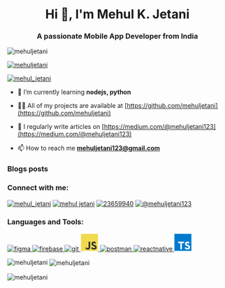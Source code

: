 <h1 align="center">Hi 👋, I'm Mehul K. Jetani</h1>
<h3 align="center">A passionate Mobile App Developer from India</h3>

<p align="left"> <img src="https://komarev.com/ghpvc/?username=mehuljetani&label=Profile%20views&color=0e75b6&style=flat" alt="mehuljetani" /> </p>

<p align="left"> <a href="https://github.com/ryo-ma/github-profile-trophy"><img src="https://github-profile-trophy.vercel.app/?username=mehuljetani" alt="mehuljetani" /></a> </p>

<p align="left"> <a href="https://twitter.com/mehul_jetani" target="blank"><img src="https://img.shields.io/twitter/follow/mehul_jetani?logo=twitter&style=for-the-badge" alt="mehul_jetani" /></a> </p>

- 🌱 I’m currently learning **nodejs, python**

- 👨‍💻 All of my projects are available at [https://github.com/mehuljetani](https://github.com/mehuljetani)

- 📝 I regularly write articles on [https://medium.com/@mehuljetani123](https://medium.com/@mehuljetani123)

- 📫 How to reach me **mehuljetani123@gmail.com**

### Blogs posts
<!-- BLOG-POST-LIST:START -->
<!-- BLOG-POST-LIST:END -->

<h3 align="left">Connect with me:</h3>
<p align="left">
<a href="https://twitter.com/mehul_jetani" target="blank"><img align="center" src="https://raw.githubusercontent.com/rahuldkjain/github-profile-readme-generator/master/src/images/icons/Social/twitter.svg" alt="mehul_jetani" height="30" width="40" /></a>
<a href="https://linkedin.com/in/mehul jetani" target="blank"><img align="center" src="https://raw.githubusercontent.com/rahuldkjain/github-profile-readme-generator/master/src/images/icons/Social/linked-in-alt.svg" alt="mehul jetani" height="30" width="40" /></a>
<a href="https://stackoverflow.com/users/23659940" target="blank"><img align="center" src="https://raw.githubusercontent.com/rahuldkjain/github-profile-readme-generator/master/src/images/icons/Social/stack-overflow.svg" alt="23659940" height="30" width="40" /></a>
<a href="https://medium.com/@mehuljetani123" target="blank"><img align="center" src="https://raw.githubusercontent.com/rahuldkjain/github-profile-readme-generator/master/src/images/icons/Social/medium.svg" alt="@mehuljetani123" height="30" width="40" /></a>
</p>

<h3 align="left">Languages and Tools:</h3>
<p align="left">
  <a href="https://www.figma.com/" target="_blank" rel="noreferrer">
    <img
      src="https://www.vectorlogo.zone/logos/figma/figma-icon.svg"
      alt="figma"
      width="40"
      height="40"
    />
  </a>
  <a href="https://firebase.google.com/" target="_blank" rel="noreferrer">
    <img
      src="https://www.vectorlogo.zone/logos/firebase/firebase-icon.svg"
      alt="firebase"
      width="40"
      height="40"
    />
  </a>
  <a href="https://git-scm.com/" target="_blank" rel="noreferrer">
    <img
      src="https://www.vectorlogo.zone/logos/git-scm/git-scm-icon.svg"
      alt="git"
      width="40"
      height="40"
    />
  </a>
  <a
    href="https://developer.mozilla.org/en-US/docs/Web/JavaScript"
    target="_blank"
    rel="noreferrer"
  >
    <img
      src="https://raw.githubusercontent.com/devicons/devicon/master/icons/javascript/javascript-original.svg"
      alt="javascript"
      width="40"
      height="40"
    />
  </a>
  <a href="https://postman.com" target="_blank" rel="noreferrer">
    <img
      src="https://www.vectorlogo.zone/logos/getpostman/getpostman-icon.svg"
      alt="postman"
      width="40"
      height="40"
    />
  </a>
  <a href="https://reactnative.dev/" target="_blank" rel="noreferrer">
    <img
      src="https://reactnative.dev/img/header_logo.svg"
      alt="reactnative"
      width="40"
      height="40"
    />
  </a>
  <a href="https://www.typescriptlang.org/" target="_blank" rel="noreferrer">
    <img
      src="https://raw.githubusercontent.com/devicons/devicon/master/icons/typescript/typescript-original.svg"
      alt="typescript"
      width="40"
      height="40"
    />
  </a>
</p>


<p><img align="left" src="https://github-readme-stats.vercel.app/api/top-langs?username=mehuljetani&show_icons=true&locale=en&layout=compact" alt="mehuljetani" /></p>

<p>&nbsp;<img align="center" src="https://github-readme-stats.vercel.app/api?username=mehuljetani&show_icons=true&locale=en" alt="mehuljetani" /></p>

<p><img align="center" src="https://github-readme-streak-stats.herokuapp.com/?user=mehuljetani&" alt="mehuljetani" /></p>
